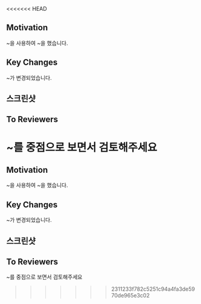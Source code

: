 <<<<<<< HEAD
## Motivation

~을 사용하여 ~을 했습니다.

## Key Changes

~가 변경되었습니다.

## 스크린샷

## To Reviewers

~를 중점으로 보면서 검토해주세요
=======
## Motivation

~을 사용하여 ~을 했습니다.

## Key Changes

~가 변경되었습니다.

## 스크린샷

## To Reviewers

~를 중점으로 보면서 검토해주세요
>>>>>>> 2311233f782c5251c94a4fa3de5970de965e3c02
